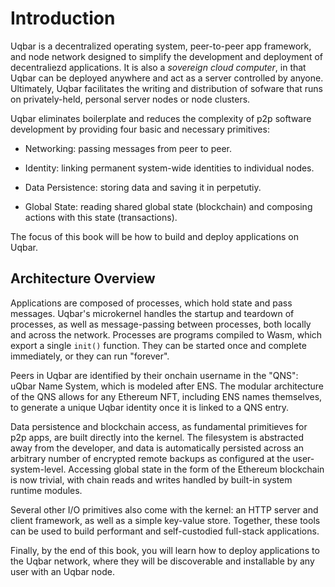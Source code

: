 # Introduction

Uqbar is a decentralized operating system, peer-to-peer app framework, and node network designed to simplify the development and deployment of decentraliezd applications. It is also a *sovereign cloud computer*, in that Uqbar can be deployed anywhere and act as a server controlled by anyone. Ultimately, Uqbar facilitates the writing and distribution of sofware that runs on privately-held, personal server nodes or node clusters. 

Uqbar eliminates boilerplate and reduces the complexity of p2p software development by providing four basic and necessary primitives:

- Networking: passing messages from peer to peer.

- Identity: linking permanent system-wide identities to individual nodes.

- Data Persistence: storing data and saving it in perpetutiy.

- Global State: reading shared global state (blockchain) and composing actions with this state (transactions).

The focus of this book will be how to build and deploy applications on Uqbar.

## Architecture Overview

 Applications are composed of processes, which hold state and pass messages. Uqbar's microkernel handles the startup and teardown of processes, as well as message-passing between processes, both locally and across the network. Processes are programs compiled to Wasm, which export a single `init()` function. They can be started once and complete immediately, or they can run "forever".

Peers in Uqbar are identified by their onchain username in the "QNS": uQbar Name System, which is modeled after ENS. The modular architecture of the QNS allows for any Ethereum NFT, including ENS names themselves, to generate a unique Uqbar identity once it is linked to a QNS entry.

Data persistence and blockchain access, as fundamental primitieves for p2p apps, are built directly into the kernel. The filesystem is abstracted away from the developer, and data is automatically persisted across an arbitrary number of encrypted remote backups as configured at the user-system-level. Accessing global state in the form of the Ethereum blockchain is now trivial, with chain reads and writes handled by built-in system runtime modules.

Several other I/O primitives also come with the kernel: an HTTP server and client framework, as well as a simple key-value store. Together, these tools can be used to build performant and self-custodied full-stack applications.

Finally, by the end of this book, you will learn how to deploy applications to the Uqbar network, where they will be discoverable and installable by any user with an Uqbar node.

